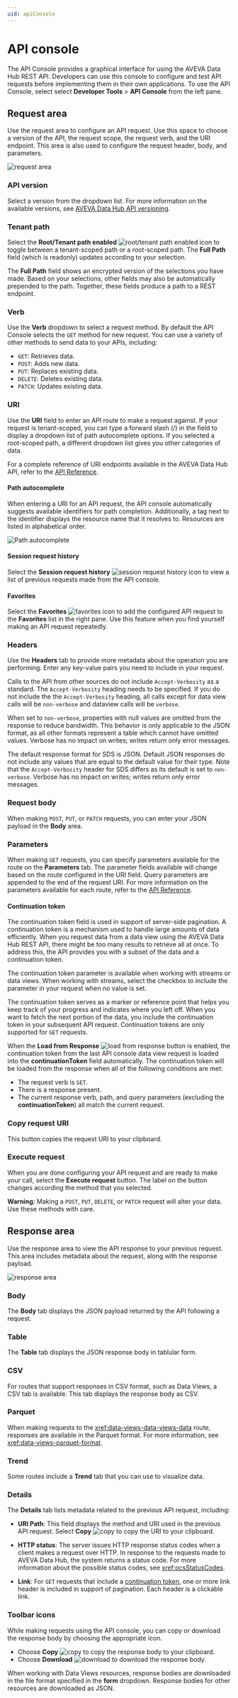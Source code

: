```yaml
---
uid: apiConsole
---
```


# API console

The API Console provides a graphical interface for using the AVEVA Data Hub REST API. Developers can use this console to configure and test API requests before implementing them in their own applications. To use the API Console, select select **Developer Tools** > **API Console** from the left pane.

## Request area

Use the request area to configure an API request. Use this space to choose a version of the API, the request scope, the request verb, and the URI endpoint. This area is also used to configure the request header, body, and parameters.

![request area](../_images/request-area.png)

### API version

Select a version from the dropdown list. For more information on the available versions, see [AVEVA Data Hub API versioning](xref:osisoftCloudServices#aveva-data-hub-api-versioning).

### Tenant path

Select the **Root/Tenant path enabled** ![root/tenant path enabled](../_icons/default/home.svg) icon to toggle between a tenant-scoped path or a root-scoped path. The **Full Path** field (which is readonly) updates according to your selection.

The **Full Path** field shows an encrypted version of the selections you have made. Based on your selections, other fields may also be automatically prepended to the path. Together, these fields produce a path to a REST endpoint.

### Verb

Use the **Verb** dropdown to select a request method. By default the API Console selects the `GET` method for new request. You can use a variety of other methods to send data to your APIs, including:

- `GET`: Retrieves data.
- `POST`: Adds new data.
- `PUT`: Replaces existing data.
- `DELETE`: Deletes existing data.
- `PATCH`: Updates existing data.

### URI

Use the **URI** field to enter an API route to make a request against. If your request is tenant-scoped, you can type a forward slash (/) in the field to display a dropdown list of path autocomplete options. If you selected a root-scoped path, a different dropdown list gives you other categories of data.

For a complete reference of URI endpoints available in the AVEVA Data Hub API, refer to the [API Reference](xref:osisoftCloudServices).

#### Path autocomplete

When entering a URI for an API request, the API console automatically suggests available identifiers for path completion. Additionally, a tag next to the identifier displays the resource name that it resolves to. Resources are listed in alphabetical order.

![Path autocomplete](images/api-console-autocomplete.png)

#### Session request history

Select the **Session request history** ![session request history](../_icons/default/history.svg) icon to view a list of previous requests made from the API console.

#### Favorites

Select the **Favorites** ![favorites](../_icons/default/star-outline.svg) icon to add the configured API request to the **Favorites** list in the right pane. Use this feature when you find yourself making an API request repeatedly.

### Headers

Use the **Headers** tab to provide more metadata about the operation you are performing. Enter any key-value pairs you need to include in your request.

Calls to the API from other sources do not include `Accept-Verbosity` as a standard. The `Accept-Verbosity` heading needs to be specified.  If you do not include the the `Accept-Verbosity` heading, all calls except for data view calls will be `non-verbose` and dataview calls will be `verbose`.

When set to `non-verbose`, properties with null values are omitted from the response to reduce bandwidth. This behavior is only applicable to the JSON format, as all other formats represent a table which cannot have omitted values. Verbose has no impact on writes; writes return only error messages.

The default response format for SDS is JSON. Default JSON responses do not include any values that are equal to the default value for their type. Note that the `Accept-Verbosity` header for SDS differs as its default is set to `non-verbose`. Verbose has no impact on writes; writes return only error messages.

### Request body

When making `POST`, `PUT`, or `PATCH` requests, you can enter your JSON payload in the **Body** area.

### Parameters

When making `GET` requests, you can specify parameters available for the route on the **Parameters** tab. The parameter fields available will change based on the route configured in the URI field. Query parameters are appended to the end of the request URI. For more information on the parameters available for each route, refer to the [API Reference](xref:osisoftCloudServices).

#### Continuation token

The continuation token field is used in support of server-side pagination. A continuation token is a mechanism used to handle large amounts of data efficiently. When you request data from a data view using the AVEVA Data Hub REST API, there might be too many results to retrieve all at once. To address this, the API provides you with a subset of the data and a continuation token.

The continuation token parameter is available when working with streams or data views. When working with streams, select the checkbox to include the parameter in your request when no value is set.

The continuation token serves as a marker or reference point that helps you keep track of your progress and indicates where you left off. When you want to fetch the next portion of the data, you include the continuation token in your subsequent API request. Continuation tokens are only supported for `GET` requests.

When the **Load from Response** ![load from response](../_icons/branded/book-arrow-right-outline.svg) button is enabled, the continuation token from the last API console data view request is loaded into the **continuationToken** field automatically. The continuation token will be loaded from the response when all of the following conditions are met:

- The request verb is `GET`.
- There is a response present.
- The current response verb, path, and query parameters (excluding the **continuationToken**) all match the current request.

### Copy request URI

This button copies the request URI to your clipboard.

### Execute request

When you are done configuring your API request and are ready to make your call, select the **Execute request** button. The label on the button changes according the method that you selected.

**Warning:** Making a `POST`, `PUT`, `DELETE`, or `PATCH` request will alter your data. Use these methods with care.

## Response area

Use the response area to view the API response to your previous request. This area includes metadata about the request, along with the response payload.

![response area](../_images/response-area.png)

### Body

The **Body** tab displays the JSON payload returned by the API following a request.

### Table

The **Table** tab displays the JSON response body in tablular form.

### CSV

For routes that support responses in CSV format, such as Data Views, a CSV tab is available. This tab displays the response body as CSV.

### Parquet

When making requests to the <xref:data-views-data-views-data> route, responses are available in the Parquet format. For more information, see <xref:data-views-parquet-format>.

### Trend

Some routes include a **Trend** tab that you can use to visualize data.

### Details

The **Details** tab lists metadata related to the previous API request, including:

- **URI Path**: This field displays the method and URI used in the previous API request. Select **Copy** ![copy](../../_icons/default/content-copy.svg) to copy the URI to your clipboard.

- **HTTP status**: The server issues HTTP response status codes when a client makes a request over HTTP. In response to the requests made to AVEVA Data Hub, the system returns a status code. For more information about the possible status codes, see <xref:ocsStatusCodes>.

- **Link**: For `GET` requests that include a [continuation token](#continuation-token), one or more link header is included in support of pagination. Each header is a clickable link.

### Toolbar icons

While making requests using the API console, you can copy or download the response body by choosing the appropriate icon.

- Choose **Copy** ![copy](../_icons/default/content-copy.svg) to copy the response body to your clipboard.
- Choose **Download** ![download](../_icons/default/download.svg) to download the response body.

When working with Data Views resources, response bodies are downloaded in the file format specified in the **form** dropdown. Response bodies for other resources are downloaded as JSON.
